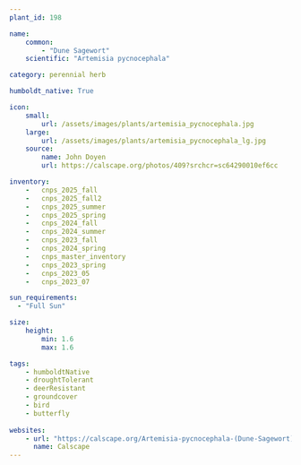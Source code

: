 ```yaml
---
plant_id: 198 

name: 
    common: 
        - "Dune Sagewort" 
    scientific: "Artemisia pycnocephala"  

category: perennial herb

humboldt_native: True

icon: 
    small: 
        url: /assets/images/plants/artemisia_pycnocephala.jpg
    large: 
        url: /assets/images/plants/artemisia_pycnocephala_lg.jpg
    source: 
        name: John Doyen 
        url: https://calscape.org/photos/409?srchcr=sc64290010ef6cc

inventory: 
    -   cnps_2025_fall
    -   cnps_2025_fall2
    -   cnps_2025_summer
    -   cnps_2025_spring
    -   cnps_2024_fall
    -   cnps_2024_summer
    -   cnps_2023_fall
    -   cnps_2024_spring
    -   cnps_master_inventory
    -   cnps_2023_spring
    -   cnps_2023_05 
    -   cnps_2023_07 

sun_requirements:
  - "Full Sun"

size:
    height: 
        min: 1.6 
        max: 1.6

tags:
    - humboldtNative
    - droughtTolerant
    - deerResistant
    - groundcover
    - bird
    - butterfly
 
websites: 
    - url: "https://calscape.org/Artemisia-pycnocephala-(Dune-Sagewort)"
      name: Calscape
---
```

